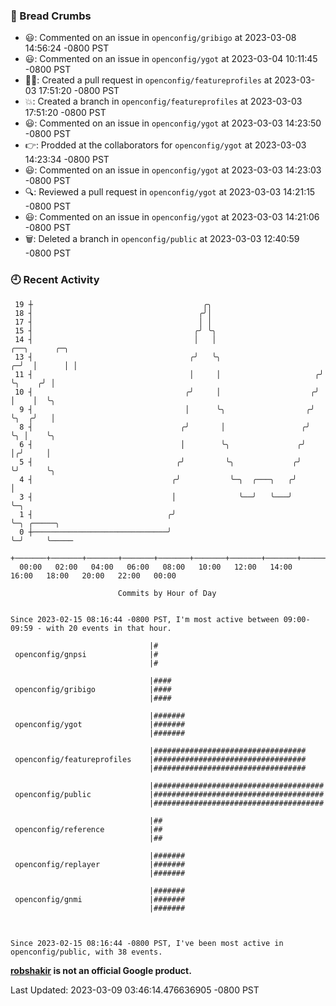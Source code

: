 ### 🍞 Bread Crumbs

 * 😃: Commented on an issue in `openconfig/gribigo` at 2023-03-08 14:56:24 -0800 PST
 * 😃: Commented on an issue in `openconfig/ygot` at 2023-03-04 10:11:45 -0800 PST
 * ✍🏼: Created a pull request in `openconfig/featureprofiles` at 2023-03-03 17:51:20 -0800 PST
 * 💥: Created a branch in `openconfig/featureprofiles` at 2023-03-03 17:51:20 -0800 PST
 * 😃: Commented on an issue in `openconfig/ygot` at 2023-03-03 14:23:50 -0800 PST
 * 👉: Prodded at the collaborators for `openconfig/ygot` at 2023-03-03 14:23:34 -0800 PST
 * 😃: Commented on an issue in `openconfig/ygot` at 2023-03-03 14:23:03 -0800 PST
 * 🔍: Reviewed a pull request in  `openconfig/ygot` at 2023-03-03 14:21:15 -0800 PST
 * 😃: Commented on an issue in `openconfig/ygot` at 2023-03-03 14:21:06 -0800 PST
 * 🗑: Deleted a branch in `openconfig/public` at 2023-03-03 12:40:59 -0800 PST

### 🕘 Recent Activity
```
 19 ┼                                      ╭╮
 18 ┤                                     ╭╯│
 17 ┤                                     │ │
 15 ┤                                    ╭╯ ╰╮
 14 ┤                                    │   │                         ╭──╮      ╭─╮
 13 ┤                                   ╭╯   ╰╮                      ╭─╯  │      │ │
 11 ┤                                   │     │                     ╭╯    ╰╮    ╭╯ │
 10 ┤                                  ╭╯     │                    ╭╯      │    │  ╰╮
  9 ┤                                  │      ╰╮                  ╭╯       ╰╮  ╭╯   │
  8 ┤                                 ╭╯       │                 ╭╯         ╰╮ │    ╰╮
  6 ┤                                 │        ╰╮               ╭╯           │╭╯     │
  5 ┤                                ╭╯         ╰╮             ╭╯            ╰╯      ╰╮
  4 ┤                               ╭╯           ╰─╮  ╭───╮   ╭╯                      │
  3 ┤                               │              ╰──╯   ╰───╯                       ╰─╮
  1 ┤                              ╭╯                                                   ╰─╮ ╭─────╮
  0 ┼──────────────────────────────╯                                                      ╰─╯     ╰─────
    +───────+───────+───────+───────+───────+───────+───────+───────+───────+───────+───────+───────+────
  00:00   02:00   04:00   06:00   08:00   10:00   12:00   14:00   16:00   18:00   20:00   22:00   00:00   

						Commits by Hour of Day


Since 2023-02-15 08:16:44 -0800 PST, I'm most active between 09:00-09:59 - with 20 events in that hour.

```



```
                               |#
 openconfig/gnpsi              |#
                               |#

                               |####
 openconfig/gribigo            |####
                               |####

                               |#######
 openconfig/ygot               |#######
                               |#######

                               |##################################
 openconfig/featureprofiles    |##################################
                               |##################################

                               |######################################
 openconfig/public             |######################################
                               |######################################

                               |##
 openconfig/reference          |##
                               |##

                               |#######
 openconfig/replayer           |#######
                               |#######

                               |#######
 openconfig/gnmi               |#######
                               |#######



Since 2023-02-15 08:16:44 -0800 PST, I've been most active in openconfig/public, with 38 events.

```
**[robshakir](mailto:robjs@google.com) is not an official Google product.**  


Last Updated: 2023-03-09 03:46:14.476636905 -0800 PST
